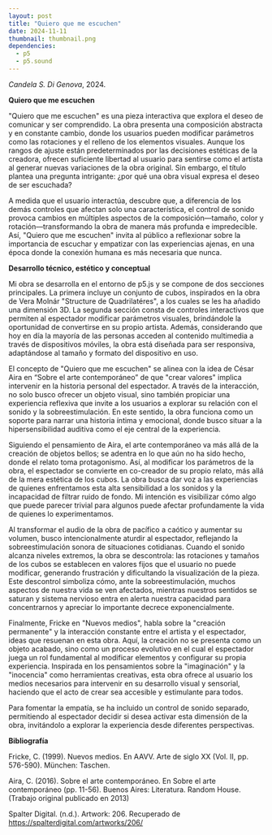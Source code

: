 ```yaml
---
layout: post
title: "Quiero que me escuchen"
date: 2024-11-11
thumbnail: thumbnail.png
dependencies:
  - p5
  - p5.sound
---
```


<div id="div-sketch">
  <script type="text/javascript" src="sketch.js"></script>
</div>

_Candela S. Di Genova_, 2024.

**Quiero que me escuchen**

"Quiero que me escuchen" es una pieza interactiva que explora el deseo de comunicar y ser comprendido. La obra presenta una composición abstracta y en constante cambio, donde los usuarios pueden modificar parámetros como las rotaciones y el relleno de los elementos visuales. Aunque los rangos de ajuste están predeterminados por las decisiones estéticas de la creadora, ofrecen suficiente libertad al usuario para sentirse como el artista al generar nuevas variaciones de la obra original. Sin embargo, el título plantea una pregunta intrigante: ¿por qué una obra visual expresa el deseo de ser escuchada?

A medida que el usuario interactúa, descubre que, a diferencia de los demás controles que afectan solo una característica, el control de sonido provoca cambios en múltiples aspectos de la composición—tamaño, color y rotación—transformando la obra de manera más profunda e impredecible. Así, "Quiero que me escuchen" invita al público a reflexionar sobre la importancia de escuchar y empatizar con las experiencias ajenas, en una época donde la conexión humana es más necesaria que nunca.


**Desarrollo técnico, estético y conceptual**

Mi obra se desarrolla en el entorno de p5.js y se compone de dos secciones principales. La primera incluye un conjunto de cubos, inspirados en la obra de Vera Molnár "Structure de Quadrilatéres", a los cuales se les ha añadido una dimensión 3D. La segunda sección consta de controles interactivos que permiten al espectador modificar parámetros visuales, brindándole la oportunidad de convertirse en su propio artista. Además, considerando que hoy en día la mayoría de las personas acceden al contenido multimedia a través de dispositivos móviles, la obra está diseñada para ser responsiva, adaptándose al tamaño y formato del dispositivo en uso.

El concepto de "Quiero que me escuchen" se alinea con la idea de César Aira en “Sobre el arte contemporáneo” de que "crear valores" implica intervenir en la historia personal del espectador. A través de la interacción, no solo busco ofrecer un objeto visual, sino también propiciar una experiencia reflexiva que invite a los usuarios a explorar su relación con el sonido y la sobreestimulación. En este sentido, la obra funciona como un soporte para narrar una historia íntima y emocional, donde busco situar a la hipersensibilidad auditiva como el eje central de la experiencia.

Siguiendo el pensamiento de Aira, el arte contemporáneo va más allá de la creación de objetos bellos; se adentra en lo que aún no ha sido hecho, donde el relato toma protagonismo. Así, al modificar los parámetros de la obra, el espectador se convierte en co-creador de su propio relato, más allá de la mera estética de los cubos. La obra busca dar voz a las experiencias de quienes enfrentamos esta alta sensibilidad a los sonidos y la incapacidad de filtrar ruido de fondo. Mi intención es visibilizar cómo algo que puede parecer trivial para algunos puede afectar profundamente la vida de quienes lo experimentamos.

Al transformar el audio de la obra de pacífico a caótico y aumentar su volumen, busco intencionalmente aturdir al espectador, reflejando la sobreestimulación sonora de situaciones cotidianas. Cuando el sonido alcanza niveles extremos, la obra se descontrola: las rotaciones y tamaños de los cubos se establecen en valores fijos que el usuario no puede modificar, generando frustración y dificultando la visualización de la pieza. Este descontrol simboliza cómo, ante la sobreestimulación, muchos aspectos de nuestra vida se ven afectados, mientras nuestros sentidos se saturan y sistema nervioso entra en alerta nuestra capacidad para concentrarnos y apreciar lo importante decrece exponencialmente.

Finalmente, Fricke en "Nuevos medios", habla sobre la "creación permanente" y la interacción constante entre el artista y el espectador, ideas que resuenan en esta obra. Aquí, la creación no se presenta como un objeto acabado, sino como un proceso evolutivo en el cual el espectador juega un rol fundamental al modificar elementos y configurar su propia experiencia. Inspirada en los pensamientos sobre la "imaginación" y la "inocencia" como herramientas creativas, esta obra ofrece al usuario los medios necesarios para intervenir en su desarrollo visual y sensorial, haciendo que el acto de crear sea accesible y estimulante para todos.

Para fomentar la empatía, se ha incluido un control de sonido separado, permitiendo al espectador decidir si desea activar esta dimensión de la obra, invitándolo a explorar la experiencia desde diferentes perspectivas.


**Bibliografía**

Fricke, C. (1999). Nuevos medios. En AAVV. Arte de siglo XX (Vol. II, pp. 576-590). München: Taschen.

Aira, C. (2016). Sobre el arte contemporáneo. En Sobre el arte contemporáneo (pp. 11-56). Buenos Aires: Literatura. Random House. (Trabajo original publicado en 2013)

Spalter Digital. (n.d.). Artwork: 206. Recuperado de https://spalterdigital.com/artworks/206/